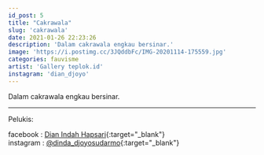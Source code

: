```yaml
---
id_post: 5
title: "Cakrawala"
slug: 'cakrawala'
date: 2021-01-26 22:23:26
description: 'Dalam cakrawala engkau bersinar.'
image: 'https://i.postimg.cc/3JQddbFc/IMG-20201114-175559.jpg'
categories: fauvisme
artist: 'Gallery teplok.id'
instagram: 'dian_djoyo'
---
```


Dalam cakrawala engkau bersinar.

<hr>

Pelukis:

facebook : [Dian Indah Hapsari](https://www.facebook.com/dinda.djoyosudarmo){:target="_blank"}  
instagram : [@dinda_djoyosudarmo](https://www.instagram.com/dinda_djoyosudarmo/){:target="_blank"}